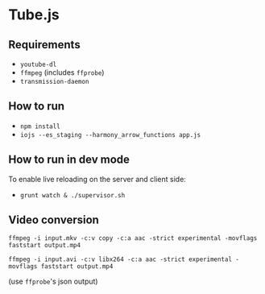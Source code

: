 # Tube.js

## Requirements

- `youtube-dl`
- `ffmpeg` (includes `ffprobe`)
- `transmission-daemon`

## How to run

- `npm install`
- `iojs --es_staging --harmony_arrow_functions app.js`

## How to run in dev mode

To enable live reloading on the server and client side:

- `grunt watch & ./supervisor.sh`

## Video conversion

	ffmpeg -i input.mkv -c:v copy -c:a aac -strict experimental -movflags faststart output.mp4

	ffmpeg -i input.avi -c:v libx264 -c:a aac -strict experimental -movflags faststart output.mp4

(use `ffprobe`'s json output)
